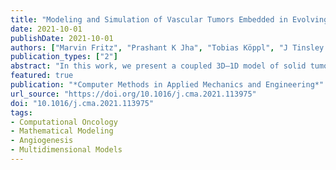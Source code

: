 ```yaml
---
title: "Modeling and Simulation of Vascular Tumors Embedded in Evolving Capillary Networks"
date: 2021-10-01
publishDate: 2021-10-01
authors: ["Marvin Fritz", "Prashant K Jha", "Tobias Köppl", "J Tinsley Oden", "Andreas Wagner", "Barbara Wohlmuth"]
publication_types: ["2"]
abstract: "In this work, we present a coupled 3D–1D model of solid tumor growth within a dynamically changing vascular network to facilitate realistic simulations of angiogenesis. Additionally, the model includes erosion of the extracellular matrix, interstitial flow, and coupled flow in blood vessels and tissue. We employ continuum mixture theory with stochastic Cahn–Hilliard type phase-field models of tumor growth. The interstitial flow is governed by a mesoscale version of Darcy’s law. The flow in the blood vessels is controlled by Poiseuille flow, and Starling’s law is applied to model the mass transfer in and out of blood vessels. The evolution of the network of blood vessels is orchestrated by the concentration of the tumor angiogenesis factors (TAFs); blood vessels grow towards the increasing TAFs concentrations. This process is not deterministic, allowing random growth of blood vessels and, therefore, due to the coupling of nutrients in tissue and vessels, makes the growth of tumors stochastic. We demonstrate the performance of the model by applying it to a variety of scenarios. Numerical experiments illustrate the flexibility of the model and its ability to generate satellite tumors. Simulations of the effects of angiogenesis on tumor growth are presented as well as sample-independent features of cancer."
featured: true
publication: "*Computer Methods in Applied Mechanics and Engineering*"
url_source: "https://doi.org/10.1016/j.cma.2021.113975"
doi: "10.1016/j.cma.2021.113975"
tags:
- Computational Oncology
- Mathematical Modeling
- Angiogenesis
- Multidimensional Models
---
```


